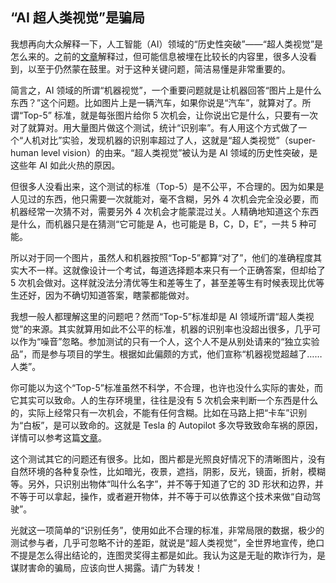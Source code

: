 <div class="inner">
<h2>“AI 超人类视觉”是骗局</h2>
<p>我想再向大众解释一下，人工智能（AI）领域的“历史性突破”——“超人类视觉”是怎么来的。之前的<a href="http://www.yinwang.org/blog-cn/2019/09/14/machine-vs-human">文章</a>解释过，但可能信息被埋在比较长的内容里，很多人没看到，以至于仍然蒙在鼓里。对于这种关键问题，简洁易懂是非常重要的。</p>
<p>简言之，AI 领域的所谓“机器视觉”，一个重要问题就是让机器回答“图片上是什么东西？”这个问题。比如图片上是一辆汽车，如果你说是“汽车”，就算对了。所谓“Top-5” 标准，就是每张图片给你 5 次机会，让你说出它是什么，只要有一次对了就算对。用大量图片做这个测试，统计“识别率”。有人用这个方式做了一个“人机对比”实验，发现机器的识别率超过了人，这就是“超人类视觉”（super-human level vision）的由来。“超人类视觉”被认为是 AI 领域的历史性突破，是这些年 AI 如此火热的原因。</p>
<p>但很多人没看出来，这个测试的标准（Top-5）是不公平，不合理的。因为如果是人见过的东西，他只需要一次就能对，毫不含糊，另外 4 次机会完全没必要，而机器经常一次猜不对，需要另外 4 次机会才能蒙混过关。人精确地知道这个东西是什么，而机器只是在猜测“它可能是 A，也可能是 B，C，D，E”，一共 5 种可能。</p>
<p>所以对于同一个图片，虽然人和机器按照“Top-5”都算“对了”，他们的准确程度其实大不一样。这就像设计一个考试，每道选择题本来只有一个正确答案，但却给了 5 次机会做对。这样就没法分清优等生和差等生了，甚至差等生有时候表现比优等生还好，因为不确切知道答案，瞎蒙都能做对。</p>
<p>我想一般人都理解这里的问题吧？然而“Top-5”标准却是 AI 领域所谓“超人类视觉”的来源。其实就算用如此不公平的标准，机器的识别率也没超出很多，几乎可以作为“噪音”忽略。参加测试的只有一个人，这个人不是从别处请来的“独立实验品”，而是参与项目的学生。根据如此偏颇的方式，他们宣称“机器视觉超越了……人类”。</p>
<p>你可能以为这个“Top-5”标准虽然不科学，不合理，也许也没什么实际的害处，而它其实可以致命。人的生存环境里，往往是没有 5 次机会来判断一个东西是什么的，实际上经常只有一次机会，不能有任何含糊。比如在马路上把“卡车”识别为“白板”，是可以致命的。这就是 Tesla 的 Autopilot 多次导致致命车祸的原因，详情可以参考这篇<a href="http://www.yinwang.org/blog-cn/2016/07/10/tesla-autopilot-fatal-crash">文章</a>。</p>
<p>这个测试其它的问题还有很多。比如，图片都是光照良好情况下的清晰图片，没有自然环境的各种复杂性，比如暗光，夜景，遮挡，阴影，反光，镜面，折射，模糊等。另外，只识别出物体“叫什么名字”，并不等于知道了它的 3D 形状和边界，并不等于可以拿起，操作，或者避开物体，并不等于可以依靠这个技术来做“自动驾驶”。</p>
<p>光就这一项简单的“识别任务”，使用如此不合理的标准，非常局限的数据，极少的测试参与者，几乎可忽略不计的差距，就说是“超人类视觉”，全世界地宣传，绝口不提是怎么得出结论的，连图灵奖得主都是如此。我认为这是无耻的欺诈行为，是谋财害命的骗局，应该向世人揭露。请广为转发！</p>
</div>
<!--
<div class="ad-banner" style="margin-top: 5px">
<script async src="//pagead2.googlesyndication.com/pagead/js/adsbygoogle.js"></script>
<ins class="adsbygoogle"
                    style="display:inline-block;width:100%;height:90px"
                    data-ad-client="ca-pub-1331524016319584"
                    data-ad-slot="6657867155"></ins>
<script>(adsbygoogle = window.adsbygoogle || []).push({});</script>
</div>
<script data-ad-client="ca-pub-1331524016319584" async
            src="https://pagead2.googlesyndication.com/pagead/js/adsbygoogle.js">
</script>
        -->
    